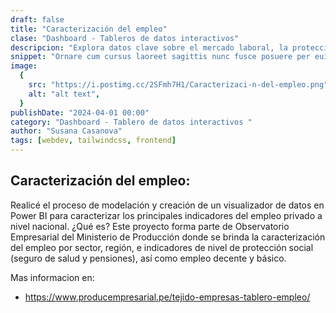 ```yaml
---
draft: false
title: "Caracterización del empleo"
clase: "Dashboard - Tableros de datos interactivos"
descripcion: "Explora datos clave sobre el mercado laboral, la protección al consumidor, la situación empresarial y el comercio exterior peruano."
snippet: "Ornare cum cursus laoreet sagittis nunc fusce posuere per euismod dis vehicula a, semper fames lacus maecenas dictumst pulvinar neque enim non potenti. Torquent hac sociosqu eleifend potenti."
image:
  {
    src: "https://i.postimg.cc/2SFmh7H1/Caracterizaci-n-del-empleo.png",
    alt: "alt text",
  }
publishDate: "2024-04-01 00:00"
category: "Dashboard - Tablero de datos interactivos "
author: "Susana Casanova"
tags: [webdev, tailwindcss, frontend]
---
```


## Caracterización del empleo:
Realicé el proceso de modelación y creación de un visualizador de datos en Power BI para caracterizar los principales indicadores del empleo privado a nivel nacional.
¿Qué es? Este proyecto forma parte de Observatorio Empresarial del Ministerio de Producción donde se brinda la caracterización del empleo por sector, región, e indicadores de nivel de protección social (seguro de salud y pensiones), así como empleo decente y básico.

Mas informacion en:
-  https://www.producempresarial.pe/tejido-empresas-tablero-empleo/